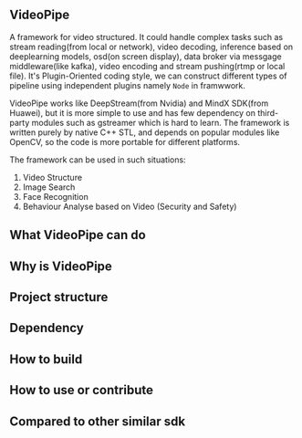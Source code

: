 

## VideoPipe
A framework for video structured. It could handle complex tasks such as stream reading(from local or network), video decoding, inference based on deeplearning models, osd(on screen display), data broker via messgage middleware(like kafka), video encoding and stream pushing(rtmp or local file). It's Plugin-Oriented coding style, we can construct different types of pipeline using independent plugins namely `Node` in framwwork. 

VideoPipe works like DeepStream(from Nvidia) and MindX SDK(from Huawei), but it is more simple to use and has few dependency on third-party modules such as gstreamer which is hard to learn. The framework is written purely by native C++ STL, and depends on popular modules like OpenCV, so the code is more portable for different platforms.

The framework can be used in such situations:
1. Video Structure
2. Image Search
3. Face Recognition
4. Behaviour Analyse based on Video (Security and Safety)


## What VideoPipe can do


## Why is VideoPipe


## Project structure


## Dependency


## How to build


## How to use or contribute


## Compared to other similar sdk


